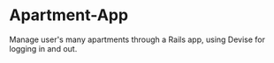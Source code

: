 # Apartment-App
Manage user's many apartments through a Rails app, using Devise for logging in and out.

